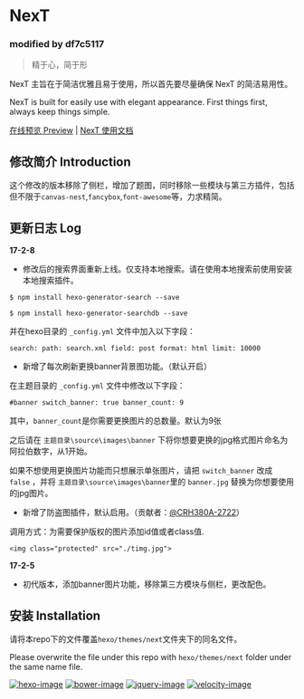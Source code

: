 # NexT 
### modified by df7c5117

> 精于心，简于形

NexT 主旨在于简洁优雅且易于使用，所以首先要尽量确保 NexT 的简洁易用性。

NexT is built for easily use with elegant appearance. First things first, always keep things simple.

<a href="https://df7c5117.github.io" target="_blank">在线预览 Preview</a> | <a href="http://theme-next.iissnan.com" target="_blank">NexT 使用文档</a> 

## 修改简介 Introduction

这个修改的版本移除了侧栏，增加了题图，同时移除一些模块与第三方插件，包括但不限于`canvas-nest`,`fancybox`,`font-awesome`等，力求精简。

## 更新日志 Log

**17-2-8**

* 修改后的搜索界面重新上线。仅支持本地搜索。请在使用本地搜索前使用安装本地搜索插件。

 `$ npm install hexo-generator-search --save` 
 
 `$ npm install hexo-generator-searchdb --save`

 并在hexo目录的 `_config.yml` 文件中加入以下字段：
 
 `search:
  path: search.xml
  field: post
  format: html
  limit: 10000`
  

* 新增了每次刷新更换banner背景图功能。（默认开启）

 在主题目录的 `_config.yml` 文件中修改以下字段：
 
 `#banner
	switch_banner: true
	banner_count: 9`
  
 其中，`banner_count`是你需要更换图片的总数量。默认为9张
 
 之后请在 `主题目录\source\images\banner` 下将你想要更换的jpg格式图片命名为阿拉伯数字，从1开始。
 
 如果不想使用更换图片功能而只想展示单张图片，请把 `switch_banner` 改成 `false` ，并将 `主题目录\source\images\banner`里的 `banner.jpg` 替换为你想要使用的jpg图片。

* 新增了防盗图插件，默认启用。（贡献者：[@CRH380A-2722](https://github.com/CRH380A-2722/jQuery-picopyright)）

 调用方式：为需要保护版权的图片添加id值或者class值.
 
 `<img class="protected" src="./timg.jpg">`

**17-2-5**

* 初代版本，添加banner图片功能，移除第三方模块与侧栏，更改配色。

## 安装 Installation 

请将本repo下的文件覆盖`hexo/themes/next`文件夹下的同名文件。

Please overwrite the file under this repo with `hexo/themes/next` folder under the same name file.

[![hexo-image]][hexo-url]
[![bower-image]][bower-url]
[![jquery-image]][jquery-url]
[![velocity-image]][velocity-url]

[hexo-image]: http://img.shields.io/badge/Hexo-2.4+-2BAF2B.svg?style=flat-square
[hexo-url]: http://hexo.io
[bower-image]: http://img.shields.io/badge/Bower-*-2BAF2B.svg?style=flat-square
[bower-url]: http://bower.io
[jquery-image]: https://img.shields.io/badge/jquery-2.1-2BAF2B.svg?style=flat-square
[jquery-url]: http://jquery.com/
[velocity-image]: https://img.shields.io/badge/Velocity-1.2-2BAF2B.svg?style=flat-square
[velocity-url]: http://julian.com/research/velocity/
